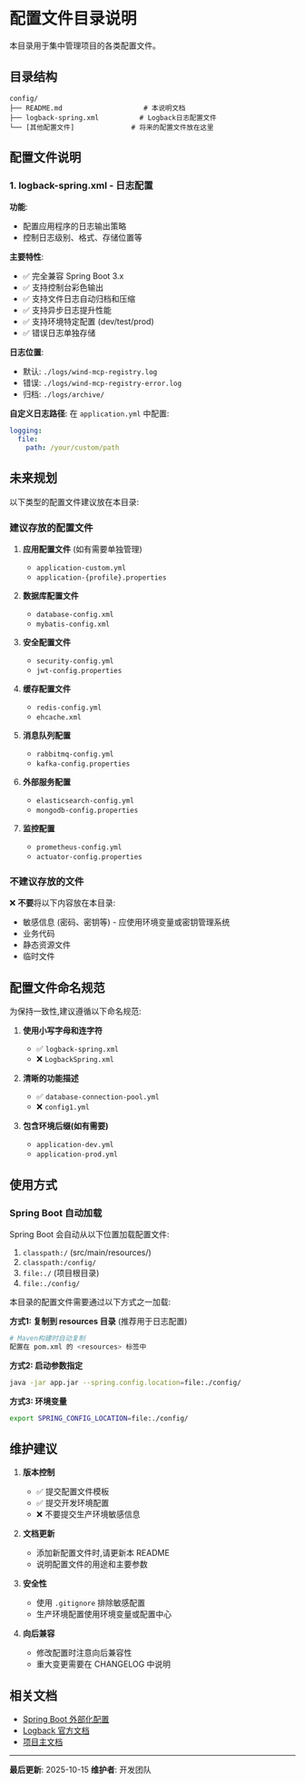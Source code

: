 # 配置文件目录说明

本目录用于集中管理项目的各类配置文件。

## 目录结构

```
config/
├── README.md                    # 本说明文档
├── logback-spring.xml          # Logback日志配置文件
└── [其他配置文件]              # 将来的配置文件放在这里
```

## 配置文件说明

### 1. logback-spring.xml - 日志配置

**功能**:

- 配置应用程序的日志输出策略
- 控制日志级别、格式、存储位置等

**主要特性**:

- ✅ 完全兼容 Spring Boot 3.x
- ✅ 支持控制台彩色输出
- ✅ 支持文件日志自动归档和压缩
- ✅ 支持异步日志提升性能
- ✅ 支持环境特定配置 (dev/test/prod)
- ✅ 错误日志单独存储

**日志位置**:

- 默认: `./logs/wind-mcp-registry.log`
- 错误: `./logs/wind-mcp-registry-error.log`
- 归档: `./logs/archive/`

**自定义日志路径**:
在 `application.yml` 中配置:

```yaml
logging:
  file:
    path: /your/custom/path
```

## 未来规划

以下类型的配置文件建议放在本目录:

### 建议存放的配置文件

1. **应用配置文件** (如有需要单独管理)
    - `application-custom.yml`
    - `application-{profile}.properties`

2. **数据库配置文件**
    - `database-config.xml`
    - `mybatis-config.xml`

3. **安全配置文件**
    - `security-config.yml`
    - `jwt-config.properties`

4. **缓存配置文件**
    - `redis-config.yml`
    - `ehcache.xml`

5. **消息队列配置**
    - `rabbitmq-config.yml`
    - `kafka-config.properties`

6. **外部服务配置**
    - `elasticsearch-config.yml`
    - `mongodb-config.properties`

7. **监控配置**
    - `prometheus-config.yml`
    - `actuator-config.properties`

### 不建议存放的文件

❌ **不要**将以下内容放在本目录:

- 敏感信息 (密码、密钥等) - 应使用环境变量或密钥管理系统
- 业务代码
- 静态资源文件
- 临时文件

## 配置文件命名规范

为保持一致性,建议遵循以下命名规范:

1. **使用小写字母和连字符**
    - ✅ `logback-spring.xml`
    - ❌ `LogbackSpring.xml`

2. **清晰的功能描述**
    - ✅ `database-connection-pool.yml`
    - ❌ `config1.yml`

3. **包含环境后缀(如有需要)**
    - `application-dev.yml`
    - `application-prod.yml`

## 使用方式

### Spring Boot 自动加载

Spring Boot 会自动从以下位置加载配置文件:

1. `classpath:/` (src/main/resources/)
2. `classpath:/config/`
3. `file:./` (项目根目录)
4. `file:./config/`

本目录的配置文件需要通过以下方式之一加载:

**方式1: 复制到 resources 目录** (推荐用于日志配置)

```bash
# Maven构建时自动复制
配置在 pom.xml 的 <resources> 标签中
```

**方式2: 启动参数指定**

```bash
java -jar app.jar --spring.config.location=file:./config/
```

**方式3: 环境变量**

```bash
export SPRING_CONFIG_LOCATION=file:./config/
```

## 维护建议

1. **版本控制**
    - ✅ 提交配置文件模板
    - ✅ 提交开发环境配置
    - ❌ 不要提交生产环境敏感信息

2. **文档更新**
    - 添加新配置文件时,请更新本 README
    - 说明配置文件的用途和主要参数

3. **安全性**
    - 使用 `.gitignore` 排除敏感配置
    - 生产环境配置使用环境变量或配置中心

4. **向后兼容**
    - 修改配置时注意向后兼容性
    - 重大变更需要在 CHANGELOG 中说明

## 相关文档

- [Spring Boot 外部化配置](https://docs.spring.io/spring-boot/docs/current/reference/html/features.html#features.external-config)
- [Logback 官方文档](http://logback.qos.ch/manual/index.html)
- [项目主文档](../CLAUDE.md)

---

**最后更新**: 2025-10-15
**维护者**: 开发团队
